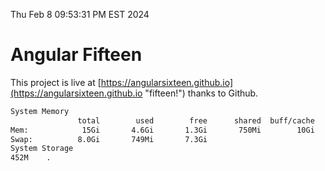 Thu Feb  8 09:53:31 PM EST 2024

# Angular Fifteen


This project is live at [https://angularsixteen.github.io](https://angularsixteen.github.io "fifteen!") thanks to Github.

```bash
System Memory
               total        used        free      shared  buff/cache   available
Mem:            15Gi       4.6Gi       1.3Gi       750Mi        10Gi        10Gi
Swap:          8.0Gi       749Mi       7.3Gi
System Storage
452M	.
```
```bash
